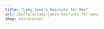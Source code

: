 ```yaml
---
title: "Lady Jane's Haircuts for Men"
url: /buffalo/lady-janes-haircuts-for-men/
shop: hairdresser
---
```

